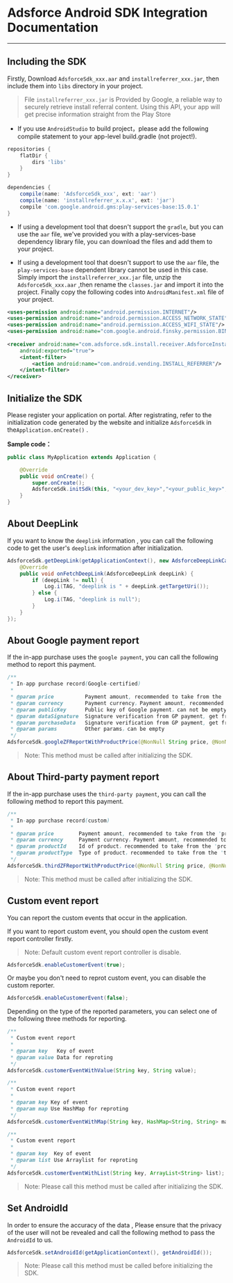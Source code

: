 # Adsforce Android SDK Integration Documentation
---


## Including the SDK
Firstly, Download `AdsforceSdk_xxx.aar` and `installreferrer_xxx.jar`, then include them into `libs` directory in your project.

> File `installreferrer_xxx.jar` is Provided by Google, a reliable way to securely retrieve install referral content. 
Using this API, your app will get precise information straight from the Play Store

*	If you use `AndroidStudio` to build project，please add the following compile statement to your app-level build.gradle (not project!).

```groovy
repositories {
    flatDir {
        dirs 'libs'
    }
}

dependencies {
    compile(name: 'AdsforceSdk_xxx', ext: 'aar')
    compile(name: 'installreferrer_x.x.x', ext: 'jar')
    compile 'com.google.android.gms:play-services-base:15.0.1'
}
```

*	If using a development tool that doesn't support the `gradle`, but you can use the `aar` file, we've provided you with a play-services-base dependency library file, you can download the files and add them to your project.

*	If using a development tool that doesn't support to use the `aar` file, the `play-services-base` dependent library cannot be used in this case. Simply import the `installreferrer_xxx.jar` file, unzip the `AdsforceSdk_xxx.aar` ,then rename the `classes.jar` and import it into the project. Finally copy the following codes into  `AndroidManifest.xml` file of your project.

```xml
<uses-permission android:name="android.permission.INTERNET"/>
<uses-permission android:name="android.permission.ACCESS_NETWORK_STATE"/>
<uses-permission android:name="android.permission.ACCESS_WIFI_STATE"/>
<uses-permission android:name="com.google.android.finsky.permission.BIND_GET_INSTALL_REFERRER_SERVICE" />
	
<receiver android:name="com.adsforce.sdk.install.receiver.AdsforceInstallReferrerReceiver"
 	android:exported="true">
	<intent-filter>
		<action android:name="com.android.vending.INSTALL_REFERRER"/>
	</intent-filter>
</receiver>
```


## Initialize the SDK

Please register your application on portal. After registrating, refer to the initialization code generated by the website and initialize `AdsforceSdk` in the`Application.onCreate()` .

**Sample code：**

```java
public class MyApplication extends Application {

    @Override
    public void onCreate() {
        super.onCreate();
        AdsforceSdk.initSdk(this, "<your_dev_key>","<your_public_key>", "https://<your_track_host>/", "<your_channel_id>");
	}
}
```


## About DeepLink

If you want to know the `deeplink` information , you can call the following code to get the user's `deeplink` information after initialization.

```java
AdsforceSdk.getDeepLink(getApplicationContext(), new AdsforceDeepLinkCallback() {
    @Override
    public void onFetchDeepLink(AdsforceDeepLink deepLink) {
        if (deepLink != null) {
            Log.i(TAG, "deeplink is " + deepLink.getTargetUri());
        } else {
            Log.i(TAG, "deeplink is null");
        }
    }
});
```


## About Google payment report

If the in-app purchase uses the `google payment`, you can call the following method to report this payment.

```java
/**
 * In-app purchase record(Google-certified)
 *
 * @param price          Payment amount, recommended to take from the 'price' field of skudetail, can not be empty
 * @param currency       Payment currency，Payment amount, recommended to take from the 'price_currency_code' field of skudetail, can not be empty
 * @param publicKey      Public key of Google payment，can not be empty
 * @param dataSignature  Signature verification from GP payment, get from Purchase.getSignature()，can not be empty
 * @param purchaseData   Signature verification from GP payment, get from Purchase.getOriginalJson()，can not be empty
 * @param params         Other params，can be empty
 */
AdsforceSdk.googleZFReportWithProductPrice(@NonNull String price, @NonNull String currency, @NonNull String publicKey, @NonNull String dataSignature, @NonNull String purchaseData, Map<String, String> params);
```

> Note: This method must be called after initializing the SDK.

## About Third-party payment report

If the in-app purchase uses the `third-party payment`, you can call the following method to report this payment.

```java
/**
 * In-app purchase record(custom)
 *
 * @param price        Payment amount, recommended to take from the 'price' field of skudetail, can not be empty
 * @param currency     Payment currency，Payment amount, recommended to take from the 'price_currency_code' field of skudetail, can not be empty
 * @param productId    Id of product，recommended to take from the 'productId' field of skudetail，can not be empty
 * @param productType  Type of product，recommended to take from the 'type' field of skudetail，can not be empty
 */
AdsforceSdk.thirdZFReportWithProductPrice(@NonNull String price, @NonNull String currency, String productId, String productType);
```

> Note: This method must be called after initializing the SDK.

## Custom event report

You can report the custom events that occur in the application. 

If you want to report custom event, you should open the custom event report controller firstly.

> Note: Default custom event report controller is disable.

```java
AdsforceSdk.enableCustomerEvent(true);
```

Or maybe you don't need to reprot custom event, you can disable the custom reporter.

```java
AdsforceSdk.enableCustomerEvent(false);
```

Depending on the type of the reported parameters, you can select one of the following three methods for reporting.

```java
/**
 * Custom event report
 *
 * @param key   Key of event
 * @param value Data for reproting
 */
AdsforceSdk.customerEventWithValue(String key, String value);

/**
 * Custom event report
 *
 * @param key Key of event
 * @param map Use HashMap for reproting
 */
AdsforceSdk.customerEventWithMap(String key, HashMap<String, String> map);

/**
 * Custom event report
 *
 * @param key  Key of event
 * @param list Use Arraylist for reproting
 */
AdsforceSdk.customerEventWithList(String key, ArrayList<String> list);
```

> Note: Please call this method must be called after initializing the SDK.

## Set AndroidId
In order to ensure the accuracy of the data , Please ensure that the privacy of the user will not be revealed and call the following method to pass the `AndroidId` to us.

```java
AdsforceSdk.setAndroidId(getApplicationContext(), getAndroidId());
```

> Note: Please call this method must be called before initializing the SDK.
